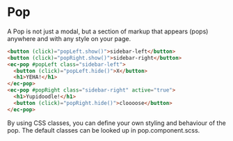 # Pop

A Pop is not just a modal, but a section of markup that appears (pops) anywhere and with any style on your page.

```html
<button (click)="popLeft.show()">sidebar-left</button>
<button (click)="popRight.show()">sidebar-right</button>
<ec-pop #popLeft class="sidebar-left">
  <button (click)="popLeft.hide()">X</button>
  <h1>YEHA!</h1>
</ec-pop>
<ec-pop #popRight class="sidebar-right" active="true">
  <h1>Yupidoodle!</h1>
  <button (click)="popRight.hide()">cloooose</button>
</ec-pop>
```

By using CSS classes, you can define your own styling and behaviour of the pop.
The default classes can be looked up in pop.component.scss.